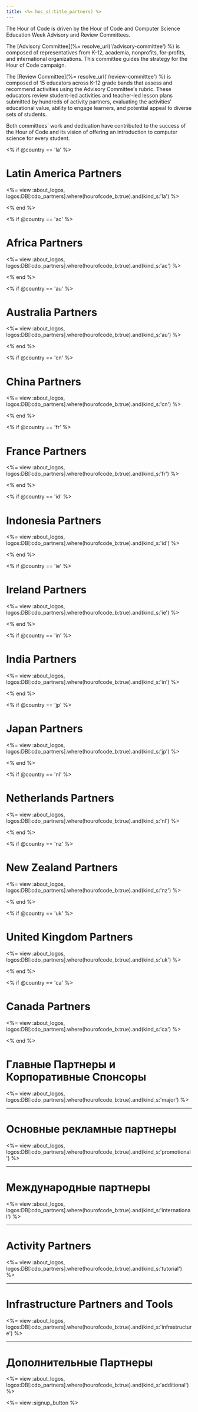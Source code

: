 ```yaml
---
title: <%= hoc_s(:title_partners) %>
---
```

The Hour of Code is driven by the Hour of Code and Computer Science Education Week Advisory and Review Committees.

The [Advisory Committee](%= resolve_url('/advisory-committee') %) is composed of representatives from K-12, academia, nonprofits, for-profits, and international organizations. This committee guides the strategy for the Hour of Code campaign.

The [Review Committee](%= resolve_url('/review-committee') %) is composed of 15 educators across K-12 grade bands that assess and recommend activities using the Advisory Committee's rubric. These educators review student-led activities and teacher-led lesson plans submitted by hundreds of activity partners, evaluating the activities' educational value, ability to engage learners, and potential appeal to diverse sets of students.

Both committees' work and dedication have contributed to the success of the Hour of Code and its vision of offering an introduction to computer science for every student.

<% if @country == 'la' %>

# Latin America Partners

<%= view :about_logos, logos:DB[:cdo_partners].where(hourofcode_b:true).and(kind_s:'la') %>

<% end %>

<% if @country == 'ac' %>

# Africa Partners

<%= view :about_logos, logos:DB[:cdo_partners].where(hourofcode_b:true).and(kind_s:'ac') %>

<% end %>

<% if @country == 'au' %>

# Australia Partners

<%= view :about_logos, logos:DB[:cdo_partners].where(hourofcode_b:true).and(kind_s:'au') %>

<% end %>

<% if @country == 'cn' %>

# China Partners

<%= view :about_logos, logos:DB[:cdo_partners].where(hourofcode_b:true).and(kind_s:'cn') %>

<% end %>

<% if @country == 'fr' %>

# France Partners

<%= view :about_logos, logos:DB[:cdo_partners].where(hourofcode_b:true).and(kind_s:'fr') %>

<% end %>

<% if @country == 'id' %>

# Indonesia Partners

<%= view :about_logos, logos:DB[:cdo_partners].where(hourofcode_b:true).and(kind_s:'id') %>

<% end %>

<% if @country == 'ie' %>

# Ireland Partners

<%= view :about_logos, logos:DB[:cdo_partners].where(hourofcode_b:true).and(kind_s:'ie') %>

<% end %>

<% if @country == 'in' %>

# India Partners

<%= view :about_logos, logos:DB[:cdo_partners].where(hourofcode_b:true).and(kind_s:'in') %>

<% end %>

<% if @country == 'jp' %>

# Japan Partners

<%= view :about_logos, logos:DB[:cdo_partners].where(hourofcode_b:true).and(kind_s:'jp') %>

<% end %>

<% if @country == 'nl' %>

# Netherlands Partners

<%= view :about_logos, logos:DB[:cdo_partners].where(hourofcode_b:true).and(kind_s:'nl') %>

<% end %>

<% if @country == 'nz' %>

# New Zealand Partners

<%= view :about_logos, logos:DB[:cdo_partners].where(hourofcode_b:true).and(kind_s:'nz') %>

<% end %>

<% if @country == 'uk' %>

# United Kingdom Partners

<%= view :about_logos, logos:DB[:cdo_partners].where(hourofcode_b:true).and(kind_s:'uk') %>

<% end %>

<% if @country == 'ca' %>

# Canada Partners

<%= view :about_logos, logos:DB[:cdo_partners].where(hourofcode_b:true).and(kind_s:'ca') %>

<% end %>

# Главные Партнеры и Корпоративные Спонсоры

<%= view :about_logos, logos:DB[:cdo_partners].where(hourofcode_b:true).and(kind_s:'major') %>

* * *

# Основные рекламные партнеры

<%= view :about_logos, logos:DB[:cdo_partners].where(hourofcode_b:true).and(kind_s:'promotional') %>

* * *

# Международные партнеры

<%= view :about_logos, logos:DB[:cdo_partners].where(hourofcode_b:true).and(kind_s:'international') %>

* * *

# Activity Partners

<%= view :about_logos, logos:DB[:cdo_partners].where(hourofcode_b:true).and(kind_s:'tutorial') %>

* * *

# Infrastructure Partners and Tools

<%= view :about_logos, logos:DB[:cdo_partners].where(hourofcode_b:true).and(kind_s:'infrastructure') %>

* * *

# Дополнительные Партнеры

<%= view :about_logos, logos:DB[:cdo_partners].where(hourofcode_b:true).and(kind_s:'additional') %>

<%= view :signup_button %>